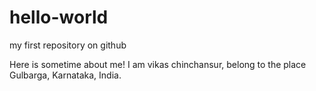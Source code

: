 # hello-world
my first repository on github

Here is sometime about me!
I am vikas chinchansur, belong to the place Gulbarga, Karnataka, India.
